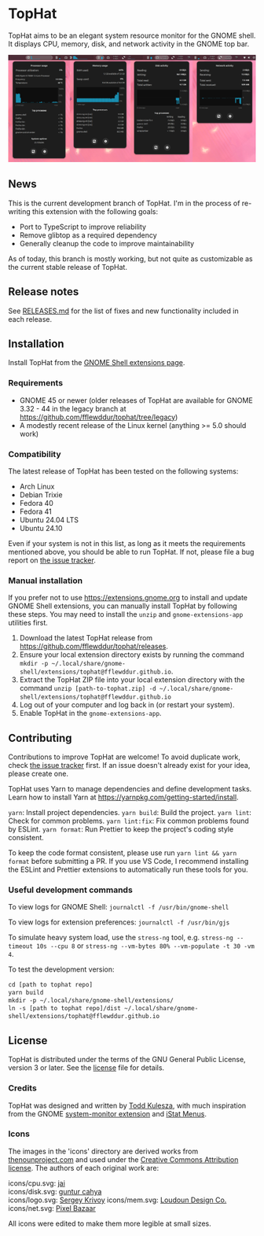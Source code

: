 # TopHat

TopHat aims to be an elegant system resource monitor for the GNOME shell. It
displays CPU, memory, disk, and network activity in the GNOME top bar.

<img src="./screenshots/tophat.png?raw=true" width="1080px" alt="Screenshot of
TopHat">

## News

This is the current development branch of TopHat. I'm in the process of
re-writing this extension with the following goals:

- Port to TypeScript to improve reliability
- Remove glibtop as a required dependency
- Generally cleanup the code to improve maintainability

As of today, this branch is mostly working, but not quite as customizable as
the current stable release of TopHat.

## Release notes

See [RELEASES.md](RELEASES.md) for the list of fixes and new functionality
included in each release.

## Installation

Install TopHat from the [GNOME Shell extensions
page](https://extensions.gnome.org/extension/5219/tophat/).

### Requirements

- GNOME 45 or newer (older releases of TopHat are available for GNOME 3.32 -
  44 in the legacy branch at https://github.com/fflewddur/tophat/tree/legacy)
- A modestly recent release of the Linux kernel (anything >= 5.0 should work)

### Compatibility

The latest release of TopHat has been tested on the following systems:

- Arch Linux
- Debian Trixie
- Fedora 40
- Fedora 41
- Ubuntu 24.04 LTS
- Ubuntu 24.10

Even if your system is not in this list, as long as it meets the
requirements mentioned above, you should be able to run TopHat. If not, please
file a bug report on [the issue
tracker](https://github.com/fflewddur/tophat/issues).

### Manual installation

If you prefer not to use https://extensions.gnome.org to install and update
GNOME Shell extensions, you can manually install TopHat by following these
steps. You may need to install the `unzip` and `gnome-extensions-app`
utilities first.

1. Download the latest TopHat release from
   https://github.com/fflewddur/tophat/releases.
2. Ensure your local extension directory exists by running the command `mkdir
-p ~/.local/share/gnome-shell/extensions/tophat@fflewddur.github.io`.
3. Extract the TopHat ZIP file into your local extension directory with the
   command `unzip [path-to-tophat.zip] -d
~/.local/share/gnome-shell/extensions/tophat@fflewddur.github.io`
4. Log out of your computer and log back in (or restart your system).
5. Enable TopHat in the `gnome-extensions-app`.

## Contributing

Contributions to improve TopHat are welcome! To avoid duplicate work, check
[the issue tracker](https://github.com/fflewddur/tophat/issues) first. If an
issue doesn't already exist for your idea, please create one.

TopHat uses Yarn to manage dependencies and define development tasks. Learn
how to install Yarn at https://yarnpkg.com/getting-started/install.

`yarn`: Install project dependencies.
`yarn build`: Build the project.
`yarn lint`: Check for common problems.
`yarn lint:fix`: Fix common problems found by ESLint.
`yarn format`: Run Prettier to keep the project's coding style consistent.

To keep the code format consistent, please use run `yarn lint && yarn format`
before submitting a PR. If you use VS Code, I recommend installing the
ESLint and Prettier extensions to automatically run these tools for you.

### Useful development commands

To view logs for GNOME Shell: `journalctl -f /usr/bin/gnome-shell`

To view logs for extension preferences: `journalctl -f /usr/bin/gjs`

To simulate heavy system load, use the `stress-ng` tool, e.g. `stress-ng
--timeout 10s --cpu 8` or `stress-ng --vm-bytes 80% --vm-populate -t 30 -vm
4`.

To test the development version:

    cd [path to tophat repo]
    yarn build
    mkdir -p ~/.local/share/gnome-shell/extensions/
    ln -s [path to tophat repo]/dist ~/.local/share/gnome-shell/extensions/tophat@fflewddur.github.io

## License

TopHat is distributed under the terms of the GNU General Public License,
version 3 or later. See the [license] file for details.

### Credits

TopHat was designed and written by [Todd
Kulesza](https://github.com/fflewddur), with much inspiration from the GNOME
[system-monitor
extension](https://extensions.gnome.org/extension/120/system-monitor/) and
[iStat Menus](https://bjango.com/mac/istatmenus/).

### Icons

The images in the 'icons' directory are derived works from
[thenounproject.com](https://thenounproject.com) and used under the [Creative
Commons Attribution license](https://creativecommons.org/licenses/by/3.0/).
The authors of each original work are:

icons/cpu.svg: [jai](https://thenounproject.com/jairam.182/)  
icons/disk.svg: [guntur cahya](https://thenounproject.com/gunturcahya05/)  
icons/logo.svg: [Sergey Krivoy](https://thenounproject.com/krivoydesigner/)
icons/mem.svg: [Loudoun Design
Co.](https://thenonproject.com/LoudounDesignCo/)  
icons/net.svg: [Pixel Bazaar](https://thenounproject.com/pixelbazaar/)

All icons were edited to make them more legible at small sizes.

[license]: LICENSE
